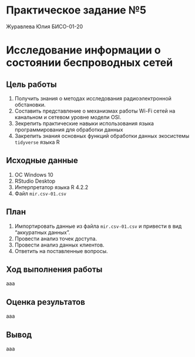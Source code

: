 # Практическое задание №5
Журавлева Юлия БИСО-01-20

# Исследование информации о состоянии беспроводных сетей

## Цель работы

1.  Получить знания о методах исследования радиоэлектронной обстановки.
2.  Составить представление о механизмах работы Wi-Fi сетей на канальном
    и сетевом уровне модели OSI.
3.  Зекрепить практические навыки использования языка программирования
    для обработки данных
4.  Закрепить знания основных функций обработки данных экосистемы
    `tidyverse` языка R

## Исходные данные

1.  ОС Windows 10
2.  RStudio Desktop
3.  Интерпретатор языка R 4.2.2
4.  Файл `mir.csv-01.csv`

## План

1.  Импортировать данные из файла `mir.csv-01.csv` и привести в вид
    “аккуратных данных”.
2.  Провести анализ точек доступа.
3.  Провести анализ данных клиентов.
4.  Ответить на поставленные вопросы.

## Ход выполнения работы

ааа

## Оценка результатов

ааа

## Вывод

ааа
